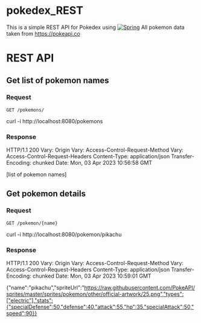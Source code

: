# pokedex_REST
This is a simple REST API for Pokedex using [![Spring][Spring.js]][Spring-url]
All pokemon data taken from https://pokeapi.co

# REST API

## Get list of pokemon names

### Request

`GET /pokemons/`

  curl -i http://localhost:8080/pokemons
  
### Response

  HTTP/1.1 200
  Vary: Origin
  Vary: Access-Control-Request-Method
  Vary: Access-Control-Request-Headers
  Content-Type: application/json
  Transfer-Encoding: chunked
  Date: Mon, 03 Apr 2023 10:56:58 GMT
  
  [list of pokemon names]
  
## Get pokemon details

### Request

`GET /pokemon/{name}`

  curl -i http://localhost:8080/pokemon/pikachu
  
### Response
  
HTTP/1.1 200
Vary: Origin
Vary: Access-Control-Request-Method
Vary: Access-Control-Request-Headers
Content-Type: application/json
Transfer-Encoding: chunked
Date: Mon, 03 Apr 2023 10:59:01 GMT

{"name":"pikachu","spriteUrl":"https://raw.githubusercontent.com/PokeAPI/sprites/master/sprites/pokemon/other/official-artwork/25.png","types":["electric"],"stats":{"specialDefense":50,"defense":40,"attack":55,"hp":35,"specialAttack":50,"speed":90}}

[Spring.js]: https://img.shields.io/badge/Spring-6DB33F?style=for-the-badge&logo=spring&logoColor=white
[Spring-url]: https://spring.io/
